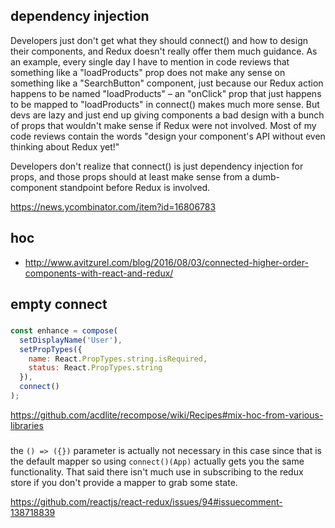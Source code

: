 ## dependency injection

Developers just don't get what they should connect() and how to design their components, and Redux doesn't really offer them much guidance. As an example, every single day I have to mention in code reviews that something like a "loadProducts" prop does not make any sense on something like a "SearchButton" component, just because our Redux action happens to be named "loadProducts" – an "onClick" prop that just happens to be mapped to "loadProducts" in connect() makes much more sense. But devs are lazy and just end up giving components a bad design with a bunch of props that wouldn't make sense if Redux were not involved. Most of my code reviews contain the words "design your component's API without even thinking about Redux yet!"

Developers don't realize that connect() is just dependency injection for props, and those props should at least make sense from a dumb-component standpoint before Redux is involved.

https://news.ycombinator.com/item?id=16806783

## hoc

- http://www.avitzurel.com/blog/2016/08/03/connected-higher-order-components-with-react-and-redux/

## empty connect

###

```javascript
const enhance = compose(
  setDisplayName('User'),
  setPropTypes({
    name: React.PropTypes.string.isRequired,
    status: React.PropTypes.string
  }),
  connect()
);
```

https://github.com/acdlite/recompose/wiki/Recipes#mix-hoc-from-various-libraries

###

the `() => ({})` parameter is actually not necessary in this case since that is the default mapper so using `connect()(App)` actually gets you the same functionality. That said there isn't much use in subscribing to the redux store if you don't provide a mapper to grab some state. 

https://github.com/reactjs/react-redux/issues/94#issuecomment-138718839

